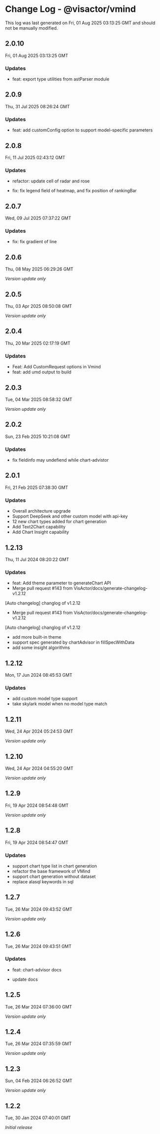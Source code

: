 # Change Log - @visactor/vmind

This log was last generated on Fri, 01 Aug 2025 03:13:25 GMT and should not be manually modified.

## 2.0.10
Fri, 01 Aug 2025 03:13:25 GMT

### Updates

- feat: export type utilities from astParser module

## 2.0.9
Thu, 31 Jul 2025 08:26:24 GMT

### Updates

- feat: add customConfig option to support model-specific parameters

## 2.0.8
Fri, 11 Jul 2025 02:43:12 GMT

### Updates

- refactor: update cell of radar and rose


- fix: fix legend field of heatmap, and fix position of rankingBar



## 2.0.7
Wed, 09 Jul 2025 07:37:22 GMT

### Updates

- fix: fix gradient of line



## 2.0.6
Thu, 08 May 2025 06:29:26 GMT

_Version update only_

## 2.0.5
Thu, 03 Apr 2025 08:50:08 GMT

_Version update only_

## 2.0.4
Thu, 20 Mar 2025 02:17:19 GMT

### Updates

- Feat: Add CustomRequest options in Vmind
- feat: add umd output to build

## 2.0.3
Tue, 04 Mar 2025 08:58:32 GMT

_Version update only_

## 2.0.2
Sun, 23 Feb 2025 10:21:08 GMT

### Updates

- fix fieldinfo may undefiend while chart-advistor

## 2.0.1
Fri, 21 Feb 2025 07:38:30 GMT

### Updates

- Overall architecture upgrade
- Support DeepSeek and other custom model with api-key
- 12 new chart types added for chart generation
- Add Text2Chart capability
- Add Chart Insight capability

## 1.2.13
Thu, 11 Jul 2024 08:20:22 GMT

### Updates

- feat: Add theme parameter to generateChart API
- Merge pull request #143 from VisActor/docs/generate-changelog-v1.2.12

[Auto changelog] changlog of v1.2.12

- Merge pull request #143 from VisActor/docs/generate-changelog-v1.2.12

[Auto changelog] changlog of v1.2.12

- add more built-in theme
- support spec generated by chartAdvisor in fillSpecWithData
- add some insight algorithms

## 1.2.12
Mon, 17 Jun 2024 08:45:53 GMT

### Updates

- add custom model type support
- take skylark model when no model type match

## 1.2.11
Wed, 24 Apr 2024 05:24:53 GMT

_Version update only_

## 1.2.10
Wed, 24 Apr 2024 04:55:20 GMT

_Version update only_

## 1.2.9
Fri, 19 Apr 2024 08:54:48 GMT

_Version update only_

## 1.2.8
Fri, 19 Apr 2024 08:54:47 GMT

### Updates

- support chart type list in chart generation
- refactor the base framework of VMind
- support chart generation without dataset
- replace alasql keywords in sql

## 1.2.7
Tue, 26 Mar 2024 09:43:52 GMT

_Version update only_

## 1.2.6
Tue, 26 Mar 2024 09:43:51 GMT

### Updates

- feat: chart-advisor docs


- update docs

## 1.2.5
Tue, 26 Mar 2024 07:36:00 GMT

_Version update only_

## 1.2.4
Tue, 26 Mar 2024 07:35:59 GMT

_Version update only_

## 1.2.3
Sun, 04 Feb 2024 06:26:52 GMT

_Version update only_

## 1.2.2
Tue, 30 Jan 2024 07:40:01 GMT

_Initial release_

